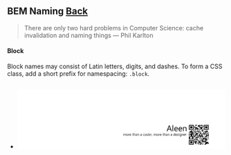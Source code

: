 ## BEM Naming [**Back**](./../README.md)

> There are only two hard problems in Computer Science: cache invalidation and naming things — Phil Karlton

#### Block

Block names may consist of Latin letters, digits, and dashes. To form a CSS class, add a short prefix for namespacing: `.block`.

```html

```

- <a href="http://aleen42.github.io/" target="_blank" ><img src="./../pic/tail.gif"></a>
